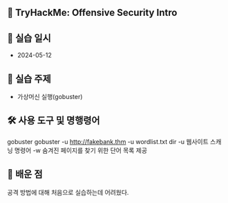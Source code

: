 ## 🧩 TryHackMe: Offensive Security Intro

## 📌 실습 일시
- 2024-05-12

## 🔐 실습 주제
- 가상머신 실행(gobuster)

## 🛠 사용 도구 및 명행령어
gobuster
gobuster -u http://fakebank.thm -u wordlist.txt dir
-u 웹사이트 스캐닝 명령어
-w 숨겨진 페이지를 찾기 위한 단어 목록 제공

## 📘 배운 점
공격 방법에 대해 처음으로 실습하는데 어려웠다.

